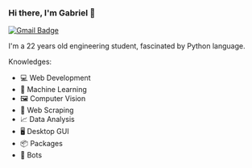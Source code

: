 ### Hi there, I'm Gabriel 👋

[![Gmail Badge](https://img.shields.io/badge/-Gmail-c14438?style=flat&logo=Gmail&logoColor=white)](mailto:storkdeveloper@gmail.com)

I'm a 22 years old engineering student, fascinated by Python language.

Knowledges:

* :computer: Web Development
* :brain: Machine Learning
* :framed_picture: Computer Vision
* :page_facing_up: Web Scraping
* :chart_with_upwards_trend: Data Analysis
* :desktop_computer: Desktop GUI
* :package: Packages
* :robot: Bots
